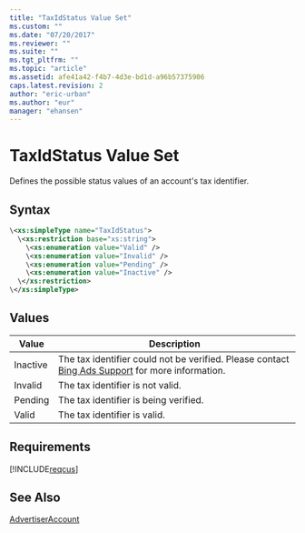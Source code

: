 ```yaml
---
title: "TaxIdStatus Value Set"
ms.custom: ""
ms.date: "07/20/2017"
ms.reviewer: ""
ms.suite: ""
ms.tgt_pltfrm: ""
ms.topic: "article"
ms.assetid: afe41a42-f4b7-4d3e-bd1d-a96b57375906
caps.latest.revision: 2
author: "eric-urban"
ms.author: "eur"
manager: "ehansen"
---
```

# TaxIdStatus Value Set
Defines the possible status values of an account's tax identifier.

## Syntax

```xml
\<xs:simpleType name="TaxIdStatus">
  \<xs:restriction base="xs:string">
    \<xs:enumeration value="Valid" />
    \<xs:enumeration value="Invalid" />
    \<xs:enumeration value="Pending" />
    \<xs:enumeration value="Inactive" />
  \</xs:restriction>
\</xs:simpleType>
```

## Values

|Value|Description|
|---------|---------------|
|Inactive|The tax identifier could not be verified. Please contact [Bing Ads Support](http://go.microsoft.com/fwlink/?LinkId=269631) for more information.|
|Invalid|The tax identifier is not valid.|
|Pending|The tax identifier is being verified.|
|Valid|The tax identifier is valid.|

## Requirements
[!INCLUDE[reqcus](../customer-api/includes/reqcus.md)]
## See Also
[AdvertiserAccount](../customer-api/advertiseraccount-data-object.md)

